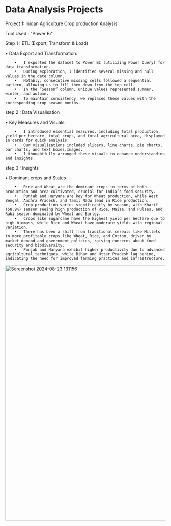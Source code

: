 
# Data Analysis Projects

Project 1: Inidan Agriculture Crop production Analysis

Tool Used :  "Power Bi"

Step 1 : ETL (Export, Transform & Load)
  
  • Data Export and Transformation:

        •	I exported the dataset to Power BI (utilizing Power Query) for data transformation.
        •	During exploration, I identified several missing and null values in the date column.
        •	Notably, consecutive missing cells followed a sequential pattern, allowing us to fill them down from the top cell.
        •	In the “Season” column, unique values represented summer, winter, and autumn.
        •	To maintain consistency, we replaced these values with the corresponding crop season months.


step 2 : Data Visualisation

 • Key Measures and Visuals:
    
        •	I introduced essential measures, including total production, yield per hectare, total crops, and total agricultural area, displayed in cards for quick analysis.
        •	Our visualizations included slicers, line charts, pie charts, bar charts, and text boxes,Images.
        •	I thoughtfully arranged these visuals to enhance understanding and insights.


step 3 : Insights
 
 • Dominant crops and States
 
        •	Rice and Wheat are the dominant crops in terms of both production and area cultivated, crucial for India’s food security.
        •	Punjab and Haryana are key for Wheat production, while West Bengal, Andhra Pradesh, and Tamil Nadu lead in Rice production.
        •	Crop production varies significantly by season, with Kharif (58.9%) season seeing high production of Rice, Maize, and Pulses, and Rabi season dominated by Wheat and Barley.
        •	Crops like Sugarcane have the highest yield per hectare due to high biomass, while Rice and Wheat have moderate yields with regional variation.
        •	There has been a shift from traditional cereals like Millets to more profitable crops like Wheat, Rice, and Cotton, driven by market demand and government policies, raising concerns about food security and biodiversity.
        •	Punjab and Haryana exhibit higher productivity due to advanced agricultural techniques, while Bihar and Uttar Pradesh lag behind, indicating the need for improved farming practices and infrastructure.


  <img width="800"  alt="Screenshot 2024-08-23 131156" src="https://github.com/user-attachments/assets/85683dc0-1e8a-4880-89e5-44f943913604">
